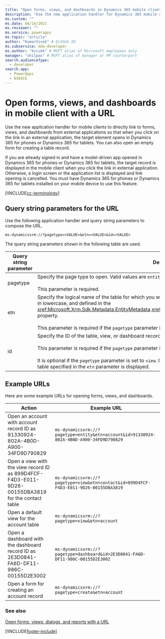 ```yaml
---
title: "Open forms, views, and dashboards in Dynamics 365 mobile client with a URL (model-driven apps) | Microsoft Docs" # Intent and product brand in a unique string of 43-59 chars including spaces
description: "Use the new application handler for Dynamics 365 mobile clients to directly link to Dynamics 365 forms, views, and dashboards from external applications so that when you click on the link in an external application, the target element opens in Dynamics 365 for phones or Dynamics 365 for tablets." # 115-145 characters including spaces. This abstract displays in the search result.
ms.custom: ""
ms.date: 04/14/2021
ms.reviewer: ""
ms.service: powerapps
ms.topic: "article"
author: "KumarVivek" # GitHub ID
ms.subservice: mda-developer
ms.author: "kvivek" # MSFT alias of Microsoft employees only
manager: "shilpas" # MSFT alias of manager or PM counterpart
search.audienceType: 
  - developer
search.app: 
  - PowerApps
  - D365CE
---
```

# Open forms, views, and dashboards in mobile client with a URL

Use the new application handler for mobile clients to directly link to forms, views, and dashboards from external applications so that when you click on the link in an external application, the target element opens in Dynamics 365 for phones or Dynamics 365 for tablets. You can also open an empty form for creating a table record.  
  
If you are already signed in and have a model-driven app opened in Dynamics 365 for phones or Dynamics 365 for tablets, the target record is displayed in the mobile client when you click the link in external application. Otherwise, a login screen or the application list is displayed and link opening is cancelled. You must have Dynamics 365 for phones or Dynamics 365 for tablets installed on your mobile device to use this feature.  

[!INCLUDE[cc-terminology](../data-platform/includes/cc-terminology.md)]
  
<a name="Parameters"></a>

## Query string parameters for the URL

 Use the following application handler and query string parameters to compose the URL.  
  
```  
ms-dynamicsxrm://?pagetype=<VALUE>&etn=<VALUE>&id=<VALUE>  
```  
  
 The query string parameters shown in the following table are used.  
  
|Query string parameter|Description|  
|----------------------------|-----------------|  
|pagetype|Specify the page type to open. Valid values are `entity`, `view`, `dashboard`, and `create`.<br /><br /> This parameter is required.|  
|etn|Specify the logical name of the table for which you want to open or create a record.  Logical name of tables are in lowercase, and defined in the <xref:Microsoft.Xrm.Sdk.Metadata.EntityMetadata>.<xref:Microsoft.Xrm.Sdk.Metadata.EntityMetadata.LogicalName> property.<br /><br /> This parameter is required if the `pagetype` parameter is set to `entity`, `view`, or `create`.|  
|id|Specify the ID of the table, view, or dashboard record that you want to open.<br /><br /> This parameter is required if the `pagetype` parameter is set to `entity` or `dashboard`.<br /><br /> It is optional if the `pagetype` parameter is set to `view`. If you do not specify the view ID, the default view for the table specified in the `etn` parameter is displayed.|  
  
<a name="Example"></a>

## Example URLs

 Here are some example URLs for opening forms, views, and dashboards.  
  
|Action|Example URL|  
|------------|-----------------|  
|Open an account with account record ID as 91330924-802A-4B0D-A900-34FD9D790829|`ms-dynamicsxrm://?pagetype=entity&etn=account&id=91330924-802A-4B0D-A900-34FD9D790829`|  
|Open a view with the view record ID as 899D4FCF-F4D3-E011-9D26-00155DBA3819 for the contact table|`ms-dynamicsxrm://?pagetype=view&etn=contact&id=899D4FCF-F4D3-E011-9D26-00155DBA3819`|  
|Open a default view for the account table|`ms-dynamicsxrm://?pagetype=view&etn=account`|  
|Open a dashboard with the dashboard record ID as 2E3D0841-FA6D-DF11-986C-00155D2E3002|`ms-dynamicsxrm://?pagetype=dashboard&id=2E3D0841-FA6D-DF11-986C-00155D2E3002`|  
|Open a form for creating an account record|`ms-dynamicsxrm://?pagetype=create&etn=account`|  
  
### See also

 [Open forms, views, dialogs, and reports with a URL](open-forms-views-dialogs-reports-url.md)  
 


[!INCLUDE[footer-include](../../includes/footer-banner.md)]
